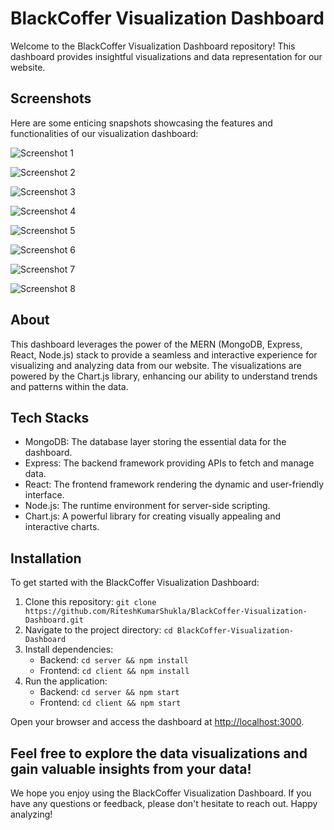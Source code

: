 # BlackCoffer Visualization Dashboard

Welcome to the BlackCoffer Visualization Dashboard repository! This dashboard provides insightful visualizations and data representation for our website. 

## Screenshots

Here are some enticing snapshots showcasing the features and functionalities of our visualization dashboard:

![Screenshot 1](https://github.com/RiteshKumarShukla/BlackCoffer-Visualization-Dashboard/assets/110231091/c30346ce-895b-411e-89d8-ad9de8a79424)

![Screenshot 2](https://github.com/RiteshKumarShukla/BlackCoffer-Visualization-Dashboard/assets/110231091/b2e0f540-778d-4cd7-b61a-f41af4653207)

![Screenshot 3](https://github.com/RiteshKumarShukla/BlackCoffer-Visualization-Dashboard/assets/110231091/29b2076d-c415-46a0-9ee5-40b42bd9ae31)

![Screenshot 4](https://github.com/RiteshKumarShukla/BlackCoffer-Visualization-Dashboard/assets/110231091/a7bc333b-7eee-442e-9a11-5625653b6d5a)

![Screenshot 5](https://github.com/RiteshKumarShukla/BlackCoffer-Visualization-Dashboard/assets/110231091/ae887333-0fe1-4fc7-9e19-3b0ed73498a6)

![Screenshot 6](https://github.com/RiteshKumarShukla/BlackCoffer-Visualization-Dashboard/assets/110231091/fab911ff-582c-4c0f-aabd-ef1f8b0eccd2)

![Screenshot 7](https://github.com/RiteshKumarShukla/BlackCoffer-Visualization-Dashboard/assets/110231091/fd089a56-9996-4672-84ee-3109e3e036e8)

![Screenshot 8](https://github.com/RiteshKumarShukla/BlackCoffer-Visualization-Dashboard/assets/110231091/70a20df6-844b-4106-97b3-0ec7939e5423)

## About

This dashboard leverages the power of the MERN (MongoDB, Express, React, Node.js) stack to provide a seamless and interactive experience for visualizing and analyzing data from our website. The visualizations are powered by the Chart.js library, enhancing our ability to understand trends and patterns within the data.

## Tech Stacks

- MongoDB: The database layer storing the essential data for the dashboard.
- Express: The backend framework providing APIs to fetch and manage data.
- React: The frontend framework rendering the dynamic and user-friendly interface.
- Node.js: The runtime environment for server-side scripting.
- Chart.js: A powerful library for creating visually appealing and interactive charts.

## Installation

To get started with the BlackCoffer Visualization Dashboard:

1. Clone this repository: `git clone https://github.com/RiteshKumarShukla/BlackCoffer-Visualization-Dashboard.git`
2. Navigate to the project directory: `cd BlackCoffer-Visualization-Dashboard`
3. Install dependencies:
   - Backend: `cd server && npm install`
   - Frontend: `cd client && npm install`
4. Run the application:
   - Backend: `cd server && npm start`
   - Frontend: `cd client && npm start`

Open your browser and access the dashboard at [http://localhost:3000](http://localhost:3000).

Feel free to explore the data visualizations and gain valuable insights from your data!
---

We hope you enjoy using the BlackCoffer Visualization Dashboard. If you have any questions or feedback, please don't hesitate to reach out. Happy analyzing!
